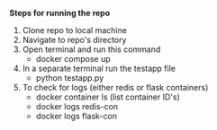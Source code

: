 **Steps for running the repo**
1. Clone repo to local machine
2. Navigate to repo's directory
3. Open terminal and run this command
    - docker compose up
4. In a separate terminal run the testapp file
    - python testapp.py
5. To check for logs (either redis or flask containers)
    - docker container ls (list container ID's)
    - docker logs redis-con
    - docker logs flask-con
